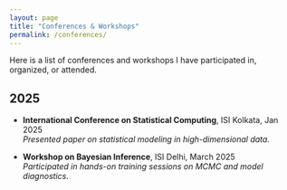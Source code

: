 ```yaml
---
layout: page
title: "Conferences & Workshops"
permalink: /conferences/
---
```


Here is a list of conferences and workshops I have participated in, organized, or attended.

<!-- You can add content manually like this: -->

## 2025

- **International Conference on Statistical Computing**, ISI Kolkata, Jan 2025  
  *Presented paper on statistical modeling in high-dimensional data.*

- **Workshop on Bayesian Inference**, ISI Delhi, March 2025  
  *Participated in hands-on training sessions on MCMC and model diagnostics.*

<!-- Or you can use a Jekyll collection (optional, explained below). -->
